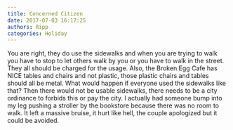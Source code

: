 ```yaml
---
title: Concerned Citizen
date: 2017-07-03 16:17:25
authors: Ripp
categories: Holiday
---
```


 You are right, they do use the sidewalks and when you are trying to walk you have to stop to let others walk by you or you have to walk in the street. They all should be charged for the usage. Also, the Broken Egg Cafe has NICE tables and chairs and not plastic, those plastic chairs and tables should all be metal. 
What would happen if everyone used the sidewalks like that? Then there would not be usable sidewalks, there needs to be a city ordinance to forbids this or pay the city. 
I actually had someone bump into my leg pushing a stroller by the bookstore because there was no room to walk. It left a massive bruise, it hurt like hell, the couple apologized but it could be avoided.